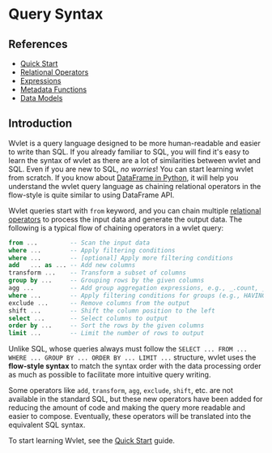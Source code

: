 # Query Syntax

## References

- [Quick Start](./quick-start.md)
- [Relational Operators](./relational-operators.md)
- [Expressions](./expressions.md)
- [Metadata Functions](./metadata-functions.md)
- [Data Models](./data-models.md)

## Introduction

Wvlet is a query language designed to be more human-readable and easier to write than SQL. If you already familiar to SQL, you will find it's easy to learn the syntax of wvlet as there are a lot of similarities between wvlet and SQL. Even if you are new to SQL, _no worries_! You can start learning wvlet from scratch. If you know about [DataFrame in Python](https://pandas.pydata.org/docs/user_guide), it will help you understand the wvlet query language as chaining relational operators in the flow-style is quite similar to using DataFrame API.

Wvlet queries start with `from` keyword, and you can chain multiple [relational operators](./relational-operators.md) to process the input data and generate the output data. The following is a typical flow of chaining operators in a wvlet query:

```sql
from ...         -- Scan the input data
where ...        -- Apply filtering conditions
where ...        -- [optional] Apply more filtering conditions
add   ... as ... -- Add new columns
transform ...    -- Transform a subset of columns
group by ...     -- Grouping rows by the given columns
agg ...          -- Add group aggregation expressions, e.g., _.count, _.sum 
where ...        -- Apply filtering conditions for groups (e.g., HAVING clause in SQL)
exclude ...      -- Remove columns from the output
shift ...        -- Shift the column position to the left
select ...       -- Select columns to output
order by ...     -- Sort the rows by the given columns
limit ...        -- Limit the number of rows to output
```

Unlike SQL, whose queries always must follow the `SELECT ... FROM ... WHERE ... GROUP BY ... ORDER BY ... LIMIT ...` structure, wvlet uses the __flow-style syntax__ to match the syntax order with the data processing order as much as possible to facilitate more intuitive query writing.

Some operators like `add`, `transform`, `agg`, `exclude`, `shift`, etc. are not available in the standard SQL, but these new operators have been added for reducing the amount of code and making the query more readable and easier to compose. Eventually, these operators will be translated into the equivalent SQL syntax.


To start learning Wvlet, see the [Quick Start](./quick-start.md) guide.
